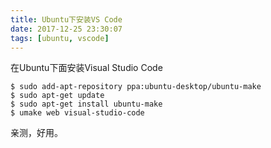 ```yaml
---
title: Ubuntu下安装VS Code
date: 2017-12-25 23:30:07
tags: [ubuntu, vscode]
---
```


在Ubuntu下面安装Visual Studio Code
```
$ sudo add-apt-repository ppa:ubuntu-desktop/ubuntu-make
$ sudo apt-get update
$ sudo apt-get install ubuntu-make
$ umake web visual-studio-code
```

亲测，好用。

